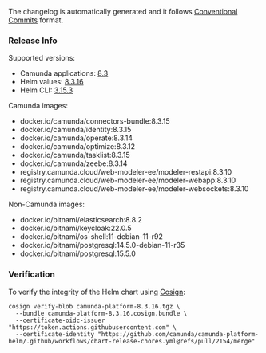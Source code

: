 The changelog is automatically generated and it follows [Conventional Commits](https://www.conventionalcommits.org/en/v1.0.0/) format.
<!-- generated by git-cliff -->
### Release Info

Supported versions:

- Camunda applications: [8.3](https://github.com/camunda/camunda-platform/releases?q=tag%3A8.3&expanded=true)
- Helm values: [8.3.16](https://artifacthub.io/packages/helm/camunda/camunda-platform/8.3.16#parameters)
- Helm CLI: [3.15.3](https://github.com/helm/helm/releases/tag/v3.15.3)

Camunda images:

- docker.io/camunda/connectors-bundle:8.3.15
- docker.io/camunda/identity:8.3.15
- docker.io/camunda/operate:8.3.14
- docker.io/camunda/optimize:8.3.12
- docker.io/camunda/tasklist:8.3.15
- docker.io/camunda/zeebe:8.3.14
- registry.camunda.cloud/web-modeler-ee/modeler-restapi:8.3.10
- registry.camunda.cloud/web-modeler-ee/modeler-webapp:8.3.10
- registry.camunda.cloud/web-modeler-ee/modeler-websockets:8.3.10

Non-Camunda images:

- docker.io/bitnami/elasticsearch:8.8.2
- docker.io/bitnami/keycloak:22.0.5
- docker.io/bitnami/os-shell:11-debian-11-r92
- docker.io/bitnami/postgresql:14.5.0-debian-11-r35
- docker.io/bitnami/postgresql:15.5.0

### Verification

To verify the integrity of the Helm chart using [Cosign](https://docs.sigstore.dev/signing/quickstart/):

```shell
cosign verify-blob camunda-platform-8.3.16.tgz \
  --bundle camunda-platform-8.3.16.cosign.bundle \
  --certificate-oidc-issuer "https://token.actions.githubusercontent.com" \
  --certificate-identity "https://github.com/camunda/camunda-platform-helm/.github/workflows/chart-release-chores.yml@refs/pull/2154/merge"
```
